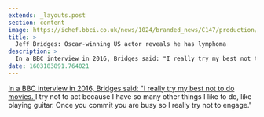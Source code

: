```yaml
--- 
extends: _layouts.post 
section: content 
image: https://ichef.bbci.co.uk/news/1024/branded_news/C147/production/_114997494_6513e643-70e6-450f-b06c-56ecdf760ca7.jpg 
title: > 
  Jeff Bridges: Oscar-winning US actor reveals he has lymphoma 
description: > 
  In a BBC interview in 2016, Bridges said: "I really try my best not to do movies.I try not to act because I have so many other things I like to do, like playing guitar.Once you commit you are busy so I really try not to engage." 
date: 1603183891.764021 
--- 
```

<div><p><a href="https://www.bbc.co.uk/news/entertainment-arts-37195094" class="css-yidnqd-InlineLink e1no5rhv0">In a BBC interview in 2016, Bridges said: "I really try my best not to do movies. </a>I try not to act because I have so many other things I like to do, like playing guitar. Once you commit you are busy so I really try not to engage."</p></div>